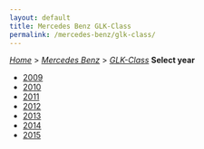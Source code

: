 ```yaml
---
layout: default
title: Mercedes Benz GLK-Class
permalink: /mercedes-benz/glk-class/
---
```

[*Home*](/) > [*Mercedes Benz*](/mercedes-benz/) > [*GLK-Class*](/mercedes-benz/glk-class/)
**Select year**
- [2009](/mercedes-benz/glk-class/2009/)
- [2010](/mercedes-benz/glk-class/2010/)
- [2011](/mercedes-benz/glk-class/2011/)
- [2012](/mercedes-benz/glk-class/2012/)
- [2013](/mercedes-benz/glk-class/2013/)
- [2014](/mercedes-benz/glk-class/2014/)
- [2015](/mercedes-benz/glk-class/2015/)
